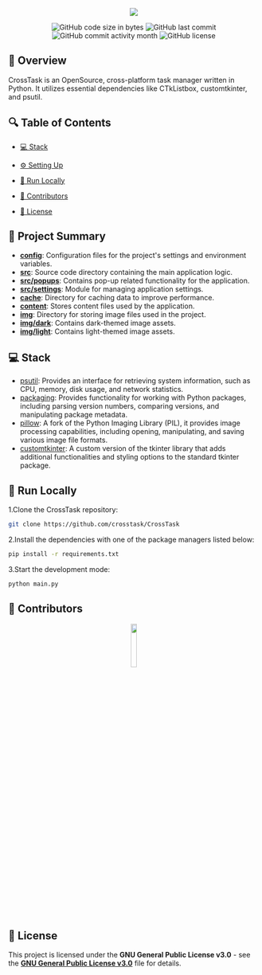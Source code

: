 <p align="center">
  <img src="https://raw.githubusercontent.com/crosstask/CrossTask/main/content/logo_crosstask-removebg.png">
</p>

<p align="center">
  <img src="https://img.shields.io/github/languages/code-size/crosstask/CrossTask" alt="GitHub code size in bytes" />
  <img src="https://img.shields.io/github/last-commit/crosstask/CrossTask" alt="GitHub last commit" />
  <img src="https://img.shields.io/github/commit-activity/m/crosstask/CrossTask" alt="GitHub commit activity month" />
  <img src="https://img.shields.io/github/license/crosstask/CrossTask" alt="GitHub license" />
</p>



## 📌 Overview

CrossTask is an OpenSource, cross-platform task manager written in Python. It utilizes essential dependencies like CTkListbox, customtkinter, and psutil.

## 🔍 Table of Contents


- [💻 Stack](#stack)

- [⚙️ Setting Up](#setting-up)

- [🚀 Run Locally](#run-locally)

- [🙌 Contributors](#contributors)

- [📄 License](#license)


## 📝 Project Summary

- [**config**](config): Configuration files for the project's settings and environment variables.
- [**src**](src): Source code directory containing the main application logic.
- [**src/popups**](src/popups): Contains pop-up related functionality for the application.
- [**src/settings**](src/settings): Module for managing application settings.
- [**cache**](cache): Directory for caching data to improve performance.
- [**content**](content): Stores content files used by the application.
- [**img**](img): Directory for storing image files used in the project.
- [**img/dark**](img/dark): Contains dark-themed image assets.
- [**img/light**](img/light): Contains light-themed image assets.

## 💻 Stack

- [psutil](https://github.com/giampaolo/psutil): Provides an interface for retrieving system information, such as CPU, memory, disk usage, and network statistics.
- [packaging](https://pypi.org/project/packaging/): Provides functionality for working with Python packages, including parsing version numbers, comparing versions, and manipulating package metadata.
- [pillow](https://python-pillow.org/): A fork of the Python Imaging Library (PIL), it provides image processing capabilities, including opening, manipulating, and saving various image file formats.
- [customtkinter](https://github.com/ParthJadhav/customtkinter): A custom version of the tkinter library that adds additional functionalities and styling options to the standard tkinter package.
## 🚀 Run Locally

1.Clone the CrossTask repository:

```sh
git clone https://github.com/crosstask/CrossTask
```

2.Install the dependencies with one of the package managers listed below:

```bash
pip install -r requirements.txt
```

3.Start the development mode:

```bash
python main.py
```

## 🙌 Contributors

<p align="center">
<a href="https://github.com/crosstask/CrossTask/graphs/contributors" target="_blank">
<img src="https://contrib.rocks/image?repo=crosstask/CrossTask" width="15%" alt="" />
</a>
</p>

## 📄 License

This project is licensed under the **GNU General Public License v3.0** - see the [**GNU General Public License v3.0**](https://github.com/crosstask/CrossTask/blob/main/LICENSE) file for details.
